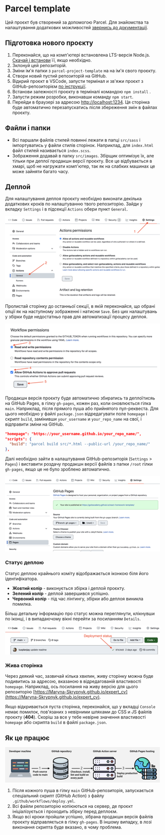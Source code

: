 # Parcel template

Цей проєкт був створений за допомогою Parcel. Для знайомства та налаштування
додаткових можливостей [звернись до документації](https://parceljs.org/).

## Підготовка нового проєкту

1. Переконайся, що на комп'ютері встановлена LTS-версія Node.js.
   [Скачай і встанови](https://nodejs.org/en/) її, якщо необхідно.
2. Зклонуй цей репозиторій.
3. Зміни ім'я папки з `parcel-project-template` на на ім'я свого проєкту.
4. Створи новий пустий репозиторій на GitHub.
5. Відкрий проєкт в VSCode, запусти термінал и зв'яжи проєкт з
   GitHub-репозиторієм
   [по інструкції](https://docs.github.com/en/get-started/getting-started-with-git/managing-remote-repositories#changing-a-remote-repositorys-url).
6. Встанови залежності проєкту в терміналі командою `npm install` .
7. Запусти режим розробки, виконавши команду `npm start`.
8. Перейди в браузері за адресою [http://localhost:1234](http://localhost:1234).
   Ця сторінка буде автоматично перезапускатись після збереження змін в файлах
   проєкту.

## Файли і папки

- Всі паршали файлів стилей повинні лежати в папці `src/sass` і імпортуватись у
  файли стилів сторінок. Наприклад, для `index.html` файл стилей називається
  `index.scss`.
- Зображення додавай в папку `src/images`. Збірщик оптимізує їх, але тільки при
  деплої продакшн версії проєкту. Все це відбувається в хмарі, щоб не нагружати
  комп'ютер, так як на слабких машинах це може зайняти багато часу.

## Деплой

Для налаштування деплоя проєкту необхідно виконати декілька додаткових кроків по
налаштуванню твого репозиторію. Зайди у вкладку `Settings` і в підсекції
`Actions` обери пункт `General`.

![GitHub actions settings](./assets/actions-config-step-1.png)

Пролистай сторінку до останньої секції, в якій переконайся, що обрані опції як
на наступному зображенні і натисни `Save`. Без цих налаштувань у збірки буде
недостатньо прав для автоматизації процесу деплоя.

![GitHub actions settings](./assets/actions-config-step-2.png)

Продакшн версія проєкту буде автоматично збиратись та деплоїтисяь на GitHub
Pages, в гілку `gh-pages`, кожен раз, коли оновлюється гілка `main`. Наприклад,
після прямого пуша або прийнятого пул-реквеста. Для цього необхідно у файлі
`package.json` відредагувати поле `homepage` і скрипт `build`, замінивши
`your_username` и `your_repo_name` на свої, і відправити зміни на GitHub.

```json
"homepage": "https://your_username.github.io/your_repo_name/",
"scripts": {
  "build": "parcel build src/*.html --public-url /your_repo_name/"
},
```

Далі необхідно зайти в налаштування GitHub-репозиторія (`Settings` > `Pages`) і
виставити роздачу продакшн версії файлів з папки `/root` гілки `gh-pages`, якщо
це не було зроблено автоматично.

![GitHub Pages settings](./assets/repo-settings.png)

### Статус деплою

Статус деплою крайнього коміту відображається іконкою біля його ідентифікатора.

- **Жовтий колір** - виконується збірка і деплой проєкту.
- **Зелений колір** - деплой завершився успішно.
- **Червоний колір** - під час лінтингу, збірки або деплоя виникла помилка.

Більш детальну інформацію про статус можна переглянути, клікнувши по іконці, і в
випадаючому вікні перейти за посиланням `Details`.

![Deployment status](./assets/status.png)

### Жива сторінка

Через деякий час, зазвичай кілька хвилин, живу сторінку можна буде подивитись за
адресою, вказаною в відредагованій властивості `homepage`. Наприклад, ось
посилання на живу версію для цього репозиторію
[https://Maryna-Skrypnyk.github.io/expert_cv](https://Maryna-Skrypnyk.github.io/expert_cv).

Якщо відкривається пуста сторінка, переконайся, що у вкладці `Console` немає
помилок, пов'язаних з невірними шляхами до CSS и JS файлів проєкту (**404**).
Скоріш за все у тебе невірне значення властивості `homepage` або скрипта `build`
в файлі `package.json`.

## Як це працює

![How it works](./assets/how-it-works.png)

1. Після кожного пуша в гілку `main` GitHub-репозиторія, запускається
   спеціальний скрипт (GitHub Action) з файлу `.github/workflows/deploy.yml`.
2. Всі файли репозиторію копіюються на сервер, де проєкт ініціалізується і
   проходить збірку перед деплоєм.
3. Якщо всі кроки пройшли успішно, зібрана продакшн версія файлів проєкту
   відправляється в гілку `gh-pages`. В іншому випадку, в лозі виконання скрипта
   буде вказано, в чому проблема.
